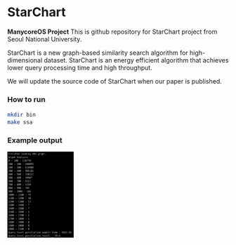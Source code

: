 # StarChart
**ManycoreOS Project** This is github repository for StarChart project from Seoul National University.

StarChart is a new graph-based similarity search algorithm for high-dimensional dataset. StarChart is an energy efficient algorithm that achieves lower query processing time and high throughput.

We will update the source code of StarChart when our paper is published.

### How to run
```bash
mkdir bin
make ssa
```

### Example output
<img width="30%" src="example_output.png">
